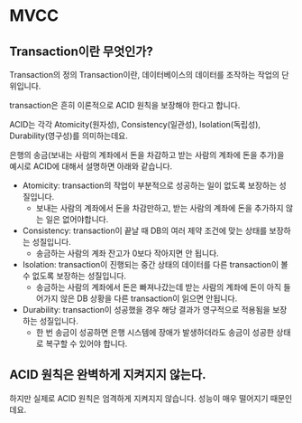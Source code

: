 # MVCC

## Transaction이란 무엇인가?
Transaction의 정의
Transaction이란, 데이터베이스의 데이터를 조작하는 작업의 단위입니다.

transaction은 흔히 이론적으로 ACID 원칙을 보장해야 한다고 합니다.

ACID는 각각 Atomicity(원자성), Consistency(일관성), Isolation(독립성), Durability(영구성)를 의미하는데요.

은행의 송금(보내는 사람의 계좌에서 돈을 차감하고 받는 사람의 계좌에 돈을 추가)을 예시로 ACID에 대해서 설명하면 아래와 같습니다.

* Atomicity: transaction의 작업이 부분적으로 성공하는 일이 없도록 보장하는 성질입니다.
    * 보내는 사람의 계좌에서 돈을 차감만하고, 받는 사람의 계좌에 돈을 추가하지 않는 일은 없어야합니다.
* Consistency: transaction이 끝날 때 DB의 여러 제약 조건에 맞는 상태를 보장하는 성질입니다.
    * 송금하는 사람의 계좌 잔고가 0보다 작아지면 안 됩니다.
* Isolation: transaction이 진행되는 중간 상태의 데이터를 다른 transaction이 볼 수 없도록 보장하는 성질입니다.
    * 송금하는 사람의 계좌에서 돈은 빠져나갔는데 받는 사람의 계좌에 돈이 아직 들어가지 않은 DB 상황을 다른 transaction이 읽으면 안됩니다.
* Durability: transaction이 성공했을 경우 해당 결과가 영구적으로 적용됨을 보장하는 성질입니다.
    * 한 번 송금이 성공하면 은행 시스템에 장애가 발생하더라도 송금이 성공한 상태로 복구할 수 있어야 합니다.

## ACID 원칙은 완벽하게 지켜지지 않는다.
하지만 실제로 ACID 원칙은 엄격하게 지켜지지 않습니다. 성능이 매우 떨어지기 때문인데요.  
